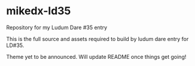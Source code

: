 # mikedx-ld35
Repository for my Ludum Dare #35 entry 

This is the full source and assets required to build by ludum dare entry for LD#35.

Theme yet to be announced. Will update README once things get going!
